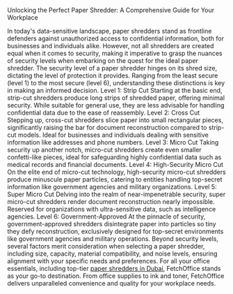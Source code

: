 Unlocking the Perfect Paper Shredder: A Comprehensive Guide for Your Workplace

In today's data-sensitive landscape, paper shredders stand as frontline defenders against unauthorized access to confidential information, both for businesses and individuals alike. However, not all shredders are created equal when it comes to security, making it imperative to grasp the nuances of security levels when embarking on the quest for the ideal paper shredder.
The security level of a paper shredder hinges on its shred size, dictating the level of protection it provides. Ranging from the least secure (level 1) to the most secure (level 6), understanding these distinctions is key in making an informed decision.
Level 1: Strip Cut Starting at the basic end, strip-cut shredders produce long strips of shredded paper, offering minimal security. While suitable for general use, they are less advisable for handling confidential data due to the ease of reassembly.
Level 2: Cross Cut Stepping up, cross-cut shredders slice paper into small rectangular pieces, significantly raising the bar for document reconstruction compared to strip-cut models. Ideal for businesses and individuals dealing with sensitive information like addresses and phone numbers.
Level 3: Micro Cut Taking security up another notch, micro-cut shredders create even smaller confetti-like pieces, ideal for safeguarding highly confidential data such as medical records and financial documents.
Level 4: High-Security Micro Cut On the elite end of micro-cut technology, high-security micro-cut shredders produce minuscule paper particles, catering to entities handling top-secret information like government agencies and military organizations.
Level 5: Super Micro Cut Delving into the realm of near-impenetrable security, super micro-cut shredders render document reconstruction nearly impossible. Reserved for organizations with ultra-sensitive data, such as intelligence agencies.
Level 6: Government-Approved At the pinnacle of security, government-approved shredders disintegrate paper into particles so tiny they defy reconstruction, exclusively designed for top-secret environments like government agencies and military operations.
Beyond security levels, several factors merit consideration when selecting a paper shredder, including size, capacity, material compatibility, and noise levels, ensuring alignment with your specific needs and preferences.
For all your office essentials, including top-tier [paper shredders in Dubai](https://www.fetchoffice.com/electronics/office-equipment/shredders.html), FetchOffice stands as your go-to destination. From office supplies to ink and toner, FetchOffice delivers unparalleled convenience and quality for your workplace needs.
